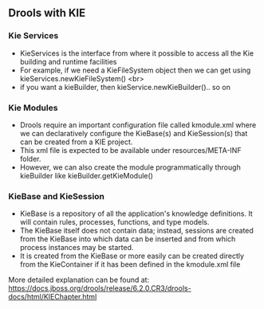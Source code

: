 ## Drools with KIE

### Kie Services
* KieServices is the interface from where it possible to access all the Kie building and runtime facilities
* For example, if we need a KieFileSystem object then we can get using kieServices.newKieFileSystem() <br\>
* if you want a kieBuilder, then kieService.newKieBuilder().. so on 

### Kie Modules
* Drools require an important configuration file called kmodule.xml where we can declaratively configure the KieBase(s) and KieSession(s) that can be created from a KIE project.
* This xml file is expected to be available under resources/META-INF folder.
* However, we can also create the module programmatically through kieBuilder like kieBuilder.getKieModule()

### KieBase and KieSession
* KieBase is a repository of all the application's knowledge definitions. It will contain rules, processes, functions, and type models.
* The KieBase itself does not contain data; instead, sessions are created from the KieBase into which data can be inserted and from which process instances may be started.
* It is created from the KieBase or more easily can be created directly from the KieContainer if it has been defined in the kmodule.xml file

More detailed explanation can be found at: https://docs.jboss.org/drools/release/6.2.0.CR3/drools-docs/html/KIEChapter.html

 